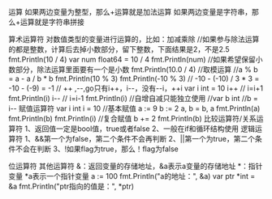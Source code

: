 运算
如果两边变量为整型，那么+运算就是加法运算
如果两边变量是字符串，那么+运算就是字符串拼接

算术运算符
    对数值类型的变量进行运算的，比如：加减乘除
	//如果参与除法运算的都是整数，计算后去掉小数部分，留下整数，下面结果是2，不是2.5
	fmt.Println(10 / 4)
	var num float64 = 10 / 4
	fmt.Println(num)
	//如果希望保留小数部分，除法运算里面要有一个是小数
	fmt.Println(10.0 / 4)
	//取模运算
	//a % b = a - a / b * b
	fmt.Println(10 % 3)
	fmt.Println(-10 % 3) // -10 - (-10) / 3 * 3 = -10 - (-9) = -1
	// ++ ,--,go只有i++，i--，没有--i，++i
	var i int = 10
	i++ // i=i+1
	fmt.Println(i)
	i-- // i=i-1
	fmt.Println(i)
	//自增自减只能独立使用
	//var b  int
	//b = i--
赋值运算符
	var i int
	i = 10 //基本赋值
	a := 9
	b := 2
	a, b = b, a
	fmt.Println(a)
	fmt.Println(b)
	fmt.Println(i)
	//复合赋值
	b += 2
	fmt.Println(b)
比较运算符/关系运算符
1、返回值一定是bool值，true或者false
2、一般在if和循环结构使用
逻辑运算符
1、&&第一个为false，第二个条件不会再判断
2、||第一个为true，第二个条件不会在判断
3、!如果flag为true，那么！flag为false

位运算符
其他运算符
&：返回变量的存储地址，&a表示a变量的存储地址
*：指针变量 *a表示一个指针变量
	a := 100
	fmt.Println("a的地址：", &a)
	var ptr *int = &a
	fmt.Println("ptr指向的值是：", *ptr)